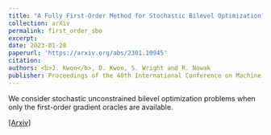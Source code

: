 ```yaml
---
title: "A Fully First-Order Method for Stochastic Bilevel Optimization"
collection: arXiv
permalink: first_order_sbo
excerpt: 
date: 2023-01-28
paperurl: 'https://arxiv.org/abs/2301.10945'
citation: 
authors: <b>J. Kwon</b>, D. Kwon, S. Wright and R. Nowak
publisher: Proceedings of the 40th International Conference on Machine Learning (ICML) 2023 (Oral Presentation)
---
```


We consider stochastic unconstrained bilevel optimization problems when only the first-order gradient oracles are available. 

[[Arxiv]](https://arxiv.org/abs/2301.10945)